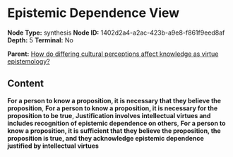 # Epistemic Dependence View

**Node Type:** synthesis
**Node ID:** 1402d2a4-a2ac-423b-a9e8-f861f9eed8af
**Depth:** 5
**Terminal:** No

**Parent:** [How do differing cultural perceptions affect knowledge as virtue epistemology?](how-do-differing-cultural-perceptions-affect-knowledge-as-virtue-epistemology-antithesis-c6ca614f-bd04-4c5c-8120-4b6b2d9a1b85.md)

## Content

**For a person to know a proposition, it is necessary that they believe the proposition**, **For a person to know a proposition, it is necessary for the proposition to be true**, **Justification involves intellectual virtues and includes recognition of epistemic dependence on others**, **For a person to know a proposition, it is sufficient that they believe the proposition, the proposition is true, and they acknowledge epistemic dependence justified by intellectual virtues**
